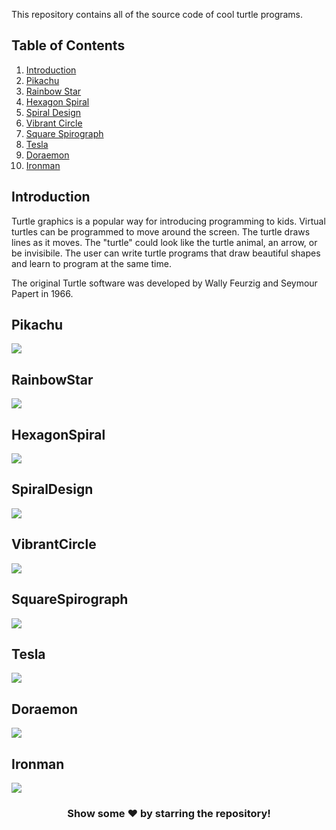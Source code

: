 
This repository contains all of the source code of cool turtle programs. 

## Table of Contents

1. [Introduction](#introduction)
2. [Pikachu](#pikachu)
3. [Rainbow Star](#rainbowstar)
4. [Hexagon Spiral](#hexagonspiral)
5. [Spiral Design](#spiraldesign)
6. [Vibrant Circle](#vibrantcircle)
7. [Square Spirograph](#squarespirograph)
8. [Tesla](#tesla)
9. [Doraemon](#doraemon)
10. [Ironman](#ironman)





## Introduction

Turtle graphics is a popular way for introducing programming to kids. Virtual turtles can be programmed to move around the screen. The turtle draws lines as it moves. The "turtle" could look like the turtle animal, an arrow, or be invisibile. The user can write turtle programs that draw beautiful shapes and learn to program at the same time.

The original Turtle software was developed by Wally Feurzig and Seymour Papert in 1966.

## Pikachu

<img src="Images/Pikachu.PNG">

## RainbowStar

<img src="Images/rainbowstar.PNG">

## HexagonSpiral

<img src="Images/haxagonSpiral.PNG">

## SpiralDesign

<img src="Images/SpiralDesign.PNG">

## VibrantCircle

<img src="Images/VibrantCircle.PNG">

## SquareSpirograph

<img src="Images/Square Spirograph.PNG">

## Tesla

<img src="Images/Tesla.PNG">

## Doraemon

<img src="Images/Doraemon.PNG">

## Ironman

<img src="Images/ironman.PNG">

<div align="center">

### Show some ❤️ by starring the repository!

</div>
